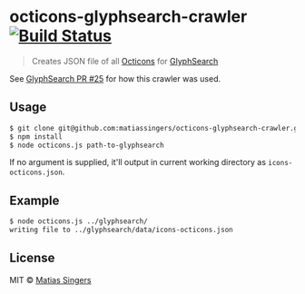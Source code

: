 # octicons-glyphsearch-crawler [![Build Status](https://api.shippable.com/projects/53b6a55e03574b62009906e0/badge/master)](https://www.shippable.com/projects/53b6a55e03574b62009906e0/builds/7)
> Creates JSON file of all [Octicons](http://octicons.github.com/) for [GlyphSearch](http://glyphsearch.com/)

See [GlyphSearch PR #25](https://github.com/thomaspark/glyphsearch/pull/25) for how this crawler was used.


## Usage

```sh
$ git clone git@github.com:matiassingers/octicons-glyphsearch-crawler.git && cd octicons-glyphsearch-crawler/
$ npm install
$ node octicons.js path-to-glyphsearch
```

If no argument is supplied, it'll output in current working directory as `icons-octicons.json`.

## Example

```sh
$ node octicons.js ../glyphsearch/
writing file to ../glyphsearch/data/icons-octicons.json
```

## License
MIT © [Matias Singers](http://mts.io)
